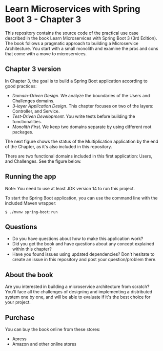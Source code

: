 # Learn Microservices with Spring Boot 3 - Chapter 3
This repository contains the source code of the practical use case described in the book Learn Microservices with Spring Boot 3 (3rd Edition).
The book follows a pragmatic approach to building a Microservice Architecture. You start with a small monolith and examine the pros and cons that come with a move to microservices.

## Chapter 3 version
In Chapter 3, the goal is to build a Spring Boot application according to good practices:
* _Domain-Driven Design_. We analyze the boundaries of the Users and Challenges domains.
* _3-layer Application Design_. This chapter focuses on two of the layers: Controller, and Service.
* _Test-Driven Development_. You write tests before building the functionalities.
* _Monolith First_. We keep two domains separate by using different root packages.

The next figure shows the status of the Multiplication application by the end of the Chapter, as it's also included in this repository.

There are two functional domains included in this first application: Users, and Challenges. See the figure below.

## Running the app
Note: You need to use at least JDK version 14 to run this project.

To start the Spring Boot application, you can use the command line with the included Maven wrapper:
```
$ ./mvnw spring-boot:run
```
## Questions
* Do you have questions about how to make this application work?
* Did you get the book and have questions about any concept explained within this chapter?
* Have you found issues using updated dependencies?
Don't hesitate to create an issue in this repository and post your question/problem there.

## About the book
Are you interested in building a microservice architecture from scratch? 
You'll face all the challenges of designing and implementing a distributed system one by one, and will be able to evaluate if it's the best choice for your project.

## Purchase
You can buy the book online from these stores:
* Apress
* Amazon
and other online stores
